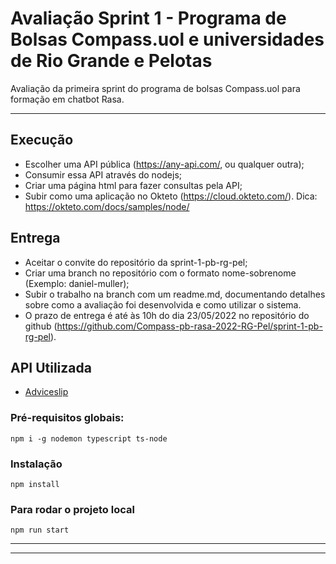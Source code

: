 # Avaliação Sprint 1 - Programa de Bolsas Compass.uol e universidades de Rio Grande e Pelotas
Avaliação da primeira sprint do programa de bolsas Compass.uol para formação em chatbot Rasa.

---

## Execução
- Escolher uma API pública (https://any-api.com/, ou qualquer outra);
- Consumir essa API através do nodejs;
- Criar uma página html para fazer consultas pela API;
- Subir como uma aplicação no Okteto (https://cloud.okteto.com/). Dica: https://okteto.com/docs/samples/node/

## Entrega
- Aceitar o convite do repositório da sprint-1-pb-rg-pel;
- Criar uma branch no repositório com o formato nome-sobrenome (Exemplo: daniel-muller);
- Subir o trabalho na branch com um readme.md, documentando detalhes sobre como a avaliação foi desenvolvida e como utilizar o sistema.
- O prazo de entrega é até às 10h do dia 23/05/2022 no repositório do github (https://github.com/Compass-pb-rasa-2022-RG-Pel/sprint-1-pb-rg-pel).

## API Utilizada

- [Adviceslip](https://api.adviceslip.com/)

### Pré-requisitos globais:
`npm i -g nodemon typescript ts-node`

### Instalação
`npm install`

### Para rodar o projeto local
`npm run start`

---
---

